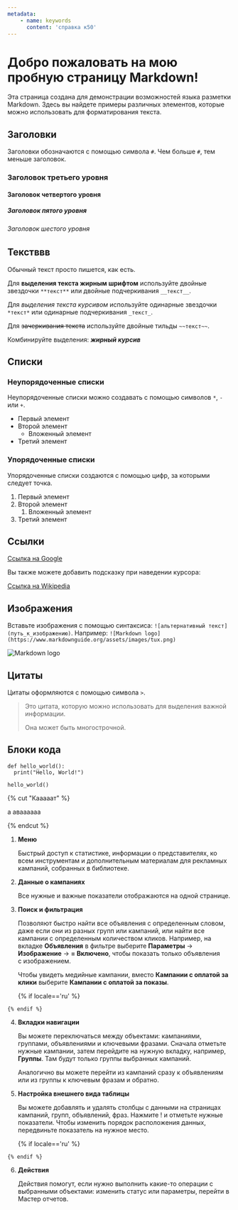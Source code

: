 ```yaml
---
metadata:
    - name: keywords
      content: 'справка к50'
---
```


# Добро пожаловать на мою пробную страницу Markdown!

Эта страница создана для демонстрации возможностей языка разметки Markdown. Здесь вы найдете примеры различных элементов, которые можно использовать для форматирования текста.

## Заголовки

Заголовки обозначаются с помощью символа `#`. Чем больше `#`, тем меньше заголовок.

### Заголовок третьего уровня

#### Заголовок четвертого уровня

##### Заголовок пятого уровня

###### Заголовок шестого уровня

## Текстввв

Обычный текст просто пишется, как есть.

Для **выделения текста жирным шрифтом** используйте двойные звездочки `**текст**` или двойные подчеркивания `__текст__`.

Для *выделения текста курсивом* используйте одинарные звездочки `*текст*` или одинарные подчеркивания `_текст_`.

Для ~~зачеркивания текста~~ используйте двойные тильды `~~текст~~`.

Комбинируйте выделения: ***жирный курсив***

## Списки

### Неупорядоченные списки

Неупорядоченные списки можно создавать с помощью символов `*`, `-` или `+`.

*   Первый элемент
*   Второй элемент
    *   Вложенный элемент
*   Третий элемент

### Упорядоченные списки

Упорядоченные списки создаются с помощью цифр, за которыми следует точка.

1.  Первый элемент
2.  Второй элемент
    1.  Вложенный элемент
3.  Третий элемент

## Ссылки

[Ссылка на Google](https://www.google.com)

Вы также можете добавить подсказку при наведении курсора:

[Ссылка на Wikipedia](https://www.wikipedia.org "Перейти на Wikipedia")

## Изображения

Вставьте изображения с помощью синтаксиса: `![альтернативный текст](путь_к_изображению)`.
Например: `![Markdown logo](https://www.markdownguide.org/assets/images/tux.png)`

![Markdown logo](https://www.markdownguide.org/assets/images/tux.png)

## Цитаты

Цитаты оформляются с помощью символа `>`.

> Это цитата, которую можно использовать для выделения важной информации.
>
> Она может быть многострочной.

## Блоки кода

```
def hello_world():
  print("Hello, World!")

hello_world()
```


{% cut "Кааааат" %}

а
аваааааа

{% endcut %}

1. **Меню** 
 
    Быстрый доступ к статистике, информации о представителях, ко всем инструментам и дополнительным материалам для рекламных кампаний, собранных в библиотеке.<!--Если нужно увеличить таблицу, меню можно свернуть, нажав стрелку внизу.--> 
 
1. **Данные о кампаниях** 
 
    Все нужные и важные показатели отображаются на одной странице. 
 
1. **Поиск и фильтрация** 
 
    Позволяют быстро найти все объявления с определенным словом, даже если они из разных групп или кампаний, или найти все кампании с определенным количеством кликов. Например, на вкладке **Объявления** в&nbsp;фильтре выберите **Параметры** → **Изображение** → **= Включено**, чтобы показать только объявления с&nbsp;изображением. 
 
    Чтобы увидеть медийные кампании, вместо **Кампании с оплатой за клики** выберите **Кампании с оплатой за&nbsp;показы**. 
 
    {% if locale=='ru' %} 
<!--     #| 
 
    || 
    ![](../_assets/video-icon.png) 
    | 
    Новый интерфейс Директа. Работа с фильтрами 
 
    {% cut "Посмотреть видео" %} 
 
    @[youtube](https://www.youtube.com/embed/8ys5vmL6NqQ) 
 
    {% endcut %} 
 
    || 
 
    |# --> 
    {% endif %} 
 
4. **Вкладки навигации** 
 
    Вы можете переключаться между объектами: кампаниями, группами, объявлениями и ключевыми фразами. Сначала отметьте нужные кампании, затем перейдите на нужную вкладку, например, **Группы**. Там будут только группы выбранных кампаний. 
 
    Аналогично вы можете перейти из кампаний сразу к объявлениям или из группы к ключевым фразам и&nbsp;обратно. 
 
5. **Настройка внешнего вида таблицы** 
 
    Вы можете добавлять и удалять столбцы с данными на страницах кампаний, групп, объявлений, фраз. Нажмите ! и отметьте нужные показатели. Чтобы изменить порядок расположения данных, передвиньте показатель на нужное место. 
 
    {% if locale=='ru' %} 
<!--     #| 
 
    || 
    ![](../_assets/video-icon.png) 
    | 
    Новый интерфейс Директа. Внешний вид 
 
    {% cut "Посмотреть видео" %} 
 
    @[youtube](https://www.youtube.com/embed/weu9V30ax78) 
 
    {% endcut %} 
 
    || 
 
    |# --> 
    {% endif %} 
 
6. **Действия** 
 
    Действия помогут, если нужно выполнить какие-то операции с выбранными объектами: изменить статус или&nbsp;параметры, перейти в Мастер отчетов.

